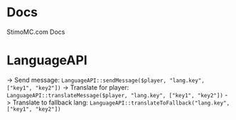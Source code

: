 # Docs
StimoMC.com Docs

# LanguageAPI
-> Send message: `LanguageAPI::sendMessage($player, "lang.key", ["key1", "key2"])`
-> Translate for player: `LanguageAPI::translateMessage($player, "lang.key", ["key1", "key2"])`
-> Translate to fallback lang: `LanguageAPI::translateToFallback("lang.key", ["key1", "key2"])`

